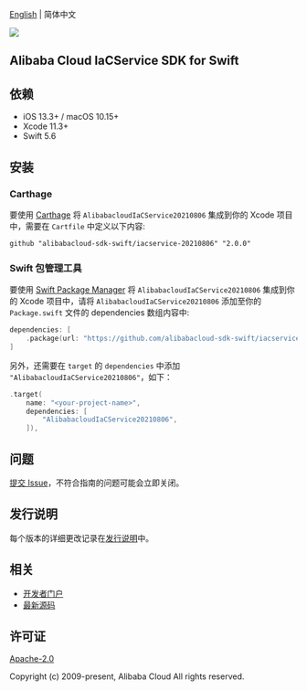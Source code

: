 [English](README.md) | 简体中文

![](https://aliyunsdk-pages.alicdn.com/icons/AlibabaCloud.svg)

## Alibaba Cloud IaCService SDK for Swift

## 依赖

- iOS 13.3+ / macOS 10.15+
- Xcode 11.3+
- Swift 5.6

## 安装

### Carthage

要使用 [Carthage](https://github.com/Carthage/Carthage) 将 `AlibabacloudIaCService20210806` 集成到你的 Xcode 项目中，需要在 `Cartfile` 中定义以下内容:

```ogdl
github "alibabacloud-sdk-swift/iacservice-20210806" "2.0.0"
```

### Swift 包管理工具

要使用 [Swift Package Manager](https://swift.org/package-manager/) 将 `AlibabacloudIaCService20210806` 集成到你的 Xcode 项目中，请将 `AlibabacloudIaCService20210806` 添加至你的 `Package.swift` 文件的 dependencies 数组内容中:

```swift
dependencies: [
    .package(url: "https://github.com/alibabacloud-sdk-swift/iacservice-20210806.git", from: "2.0.0")
]
```

另外，还需要在 `target` 的 `dependencies` 中添加 `"AlibabacloudIaCService20210806"`，如下：

```swift
.target(
    name: "<your-project-name>",
    dependencies: [
        "AlibabacloudIaCService20210806",
    ]),
```

## 问题

[提交 Issue](https://github.com/alibabacloud-sdk-swift/iacservice-20210806/issues/new)，不符合指南的问题可能会立即关闭。

## 发行说明

每个版本的详细更改记录在[发行说明](./ChangeLog.txt)中。

## 相关

* [开发者门户](https://next.api.aliyun.com/home)
* [最新源码](https://github.com/alibabacloud-sdk-swift/iacservice-20210806)

## 许可证

[Apache-2.0](http://www.apache.org/licenses/LICENSE-2.0)

Copyright (c) 2009-present, Alibaba Cloud All rights reserved.
